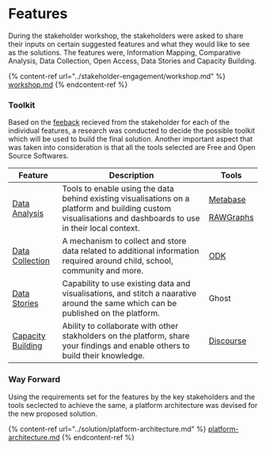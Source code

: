 # Features

During the stakeholder workshop, the stakeholders were asked to share their inputs on certain suggested features and what they would like to see as the solutions. The features were, Information Mapping, Comparative Analysis, Data Collection, Open Access, Data Stories and Capacity Building.

{% content-ref url="../stakeholder-engagement/workshop.md" %}
[workshop.md](../stakeholder-engagement/workshop.md)
{% endcontent-ref %}

### Toolkit

Based on the [feeback](https://github.com/The-Data-for-Children-Collaborative/noral-user-research/tree/main/research/02-stakeholder-workshop/feature-feedback) recieved from the stakeholder for each of the individual features, a research was conducted to decide the possible toolkit which will be used to build the final solution. Another important aspect that was taken into consideration is that all the tools selected are Free and Open Source Softwares.

| Feature                                                                                                                     | Description                                                                                                                                                  | Tools                                                                                                                                                                                                                                                 |
| --------------------------------------------------------------------------------------------------------------------------- | ------------------------------------------------------------------------------------------------------------------------------------------------------------ | ----------------------------------------------------------------------------------------------------------------------------------------------------------------------------------------------------------------------------------------------------- |
| [Data Analysis](https://github.com/The-Data-for-Children-Collaborative/noral-tech-research/tree/main/data-analysis)         | Tools to enable using the data behind existing visualisations on a platform and building custom visualisations and dashboards to use in their local context. | <p><a href="https://github.com/The-Data-for-Children-Collaborative/noral-tech-research/blob/main/data-analysis/004-metabase.md">Metabase</a></p><p><a href="https://github.com/The-Data-for-Children-Collaborative/noral-rawgraphs">RAWGraphs</a></p> |
| [Data Collection](https://github.com/The-Data-for-Children-Collaborative/noral-tech-research/blob/main/data-collection)     | A mechanism to collect and store data related to additional information required around child, school, community and more.                                   | [ODK](https://github.com/The-Data-for-Children-Collaborative/noral-tech-research/blob/main/data-collection/006-odk.md)                                                                                                                                |
| [Data Stories](https://github.com/The-Data-for-Children-Collaborative/noral-tech-research/tree/main/data-stories)           | Capability to use existing data and visualisations, and stitch a naarative around the same which can be published on the platform.                           | Ghost                                                                                                                                                                                                                                                 |
| [Capacity Building](https://github.com/The-Data-for-Children-Collaborative/noral-tech-research/tree/main/capacity-building) | Ability to collaborate with other stakholders on the platform, share your findings and enable others to build their knowledge.                               | [Discourse](https://github.com/The-Data-for-Children-Collaborative/noral-tech-research/blob/main/capacity-building/004-discourse.md)                                                                                                                  |

### Way Forward

Using the requirements set for the features by the key stakeholders and the tools seclected to achieve the same, a platform architecture was devised for the new proposed solution.

{% content-ref url="../solution/platform-architecture.md" %}
[platform-architecture.md](../solution/platform-architecture.md)
{% endcontent-ref %}
